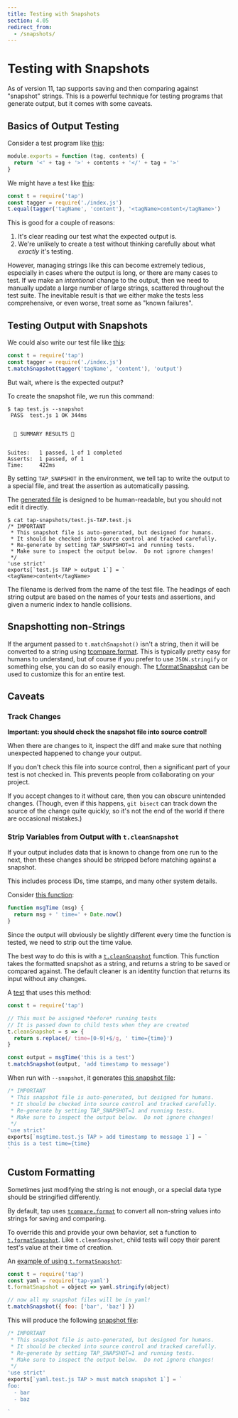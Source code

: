 ```yaml
---
title: Testing with Snapshots
section: 4.05
redirect_from:
  - /snapshots/
---
```


# Testing with Snapshots

As of version 11, tap supports saving and then comparing against
"snapshot" strings.  This is a powerful technique for testing programs
that generate output, but it comes with some caveats.

## Basics of Output Testing

Consider a test program like [this](/snapshot-example/index.js):

```javascript
module.exports = function (tag, contents) {
  return '<' + tag + '>' + contents + '</' + tag + '>'
}
```

We might have a test like [this](/snapshot-example/test-no-snapshot.js):

```javascript
const t = require('tap')
const tagger = require('./index.js')
t.equal(tagger('tagName', 'content'), '<tagName>content</tagName>')
```

This is good for a couple of reasons:

1. It's clear reading our test what the expected output is.
2. We're unlikely to create a test without thinking carefully about
   what _exactly_ it's testing.

However, managing strings like this can become extremely tedious,
especially in cases where the output is long, or there are many cases
to test.  If we make an _intentional_ change to the output, then we
need to manually update a large number of large strings, scattered
throughout the test suite.  The inevitable result is that we either
make the tests less comprehensive, or even worse, treat some as "known
failures".

## Testing Output with Snapshots

We could also write our test file like [this](/snapshot-example/test.js):

```javascript
const t = require('tap')
const tagger = require('./index.js')
t.matchSnapshot(tagger('tagName', 'content'), 'output')
```

But wait, where is the expected output?

To create the snapshot file, we run this command:

```
$ tap test.js --snapshot
 PASS  test.js 1 OK 344ms


  🌈 SUMMARY RESULTS 🌈


Suites:   1 passed, 1 of 1 completed
Asserts:  1 passed, of 1
Time:     422ms
```

By setting `TAP_SNAPSHOT` in the environment, we tell tap to write the
output to a special file, and treat the assertion as automatically
passing.

The [generated file](/snapshot-example/tap-snapshots/test.js-TAP.test.js)
is designed to be human-readable, but you should not edit it directly.

```
$ cat tap-snapshots/test.js-TAP.test.js
/* IMPORTANT
 * This snapshot file is auto-generated, but designed for humans.
 * It should be checked into source control and tracked carefully.
 * Re-generate by setting TAP_SNAPSHOT=1 and running tests.
 * Make sure to inspect the output below.  Do not ignore changes!
 */
'use strict'
exports[`test.js TAP > output 1`] = `
<tagName>content</tagName>
```

The filename is derived from the name of the test file.  The headings
of each string output are based on the names of your tests and
assertions, and given a numeric index to handle collisions.

## Snapshotting non-Strings

If the argument passed to `t.matchSnapshot()` isn't a string, then it
will be converted to a string using [tcompare.format](http://npm.im/tcompare).
This is typically pretty easy for humans to understand, but of course if you
prefer to use `JSON.stringify` or something else, you can do so easily
enough.  The [t.formatSnapshot](/docs/api/#tformatsnapshot--function) can
be used to customize this for an entire test.

## Caveats

### Track Changes

**Important: you should check the snapshot file into source control!**

When there are changes to it, inspect the diff and make sure that
nothing unexpected happened to change your output.

If you don't check this file into source control, then a significant
part of your test is not checked in.  This prevents people from
collaborating on your project.

If you accept changes to it without care, then you can obscure
unintended changes.  (Though, even if this happens, `git bisect` can
track down the source of the change quite quickly, so it's not the end
of the world if there are occasional mistakes.)

### Strip Variables from Output with `t.cleanSnapshot`

If your output includes data that is known to change from one run to
the next, then these changes should be stripped before matching
against a snapshot.

This includes process IDs, time stamps, and many other system details.

Consider [this function](/snapshot-example/msgtime.js):

```javascript
function msgTime (msg) {
  return msg + ' time=' + Date.now()
}
```

Since the output will obviously be slightly different every time the
function is tested, we need to strip out the time value.

The best way to do this is with a
[`t.cleanSnapshot`](/docs/api/#tcleansnapshot--function) function.  This
function takes the formatted snapshot as a string, and returns a string to
be saved or compared against.  The default cleaner is an identity function
that returns its input without any changes.

A [test](/snapshot-example/msgtime.test.js) that uses this method:

```javascript
const t = require('tap')

// This must be assigned *before* running tests
// It is passed down to child tests when they are created
t.cleanSnapshot = s => {
  return s.replace(/ time=[0-9]+$/g, ' time={time}')
}

const output = msgTime('this is a test')
t.matchSnapshot(output, 'add timestamp to message')
```

When run with `--snapshot`, it generates [this snapshot
file](/snapshot-example/tap-snapshots/msgtime.test.js-TAP.test.js):

```javascript
/* IMPORTANT
 * This snapshot file is auto-generated, but designed for humans.
 * It should be checked into source control and tracked carefully.
 * Re-generate by setting TAP_SNAPSHOT=1 and running tests.
 * Make sure to inspect the output below.  Do not ignore changes!
 */
'use strict'
exports[`msgtime.test.js TAP > add timestamp to message 1`] = `
this is a test time={time}
`
```

## Custom Formatting

Sometimes just modifying the string is not enough, or a special data type
should be stringified differently.

By default, tap uses [`tcompare.format`](http://npm.im/tcompare) to convert all
non-string values into strings for saving and comparing.

To override this and provide your own behavior, set a function to
[`t.formatSnapshot`](/docs/api/#tformatsnapshot--function).  Like
`t.cleanSnapshot`, child tests will copy their parent test's value at their
time of creation.

An [example of using `t.formatSnapshot`](/snapshot-example/yaml.test.js):

```javascript
const t = require('tap')
const yaml = require('tap-yaml')
t.formatSnapshot = object => yaml.stringify(object)

// now all my snapshot files will be in yaml!
t.matchSnapshot({ foo: ['bar', 'baz'] })
```

This will produce the following [snapshot
file](/snapshot-example/tap-snapshots/yaml.test.js-TAP.test.js):

```javascript
/* IMPORTANT
 * This snapshot file is auto-generated, but designed for humans.
 * It should be checked into source control and tracked carefully.
 * Re-generate by setting TAP_SNAPSHOT=1 and running tests.
 * Make sure to inspect the output below.  Do not ignore changes!
 */
'use strict'
exports[`yaml.test.js TAP > must match snapshot 1`] = `
foo:
  - bar
  - baz

`
```

